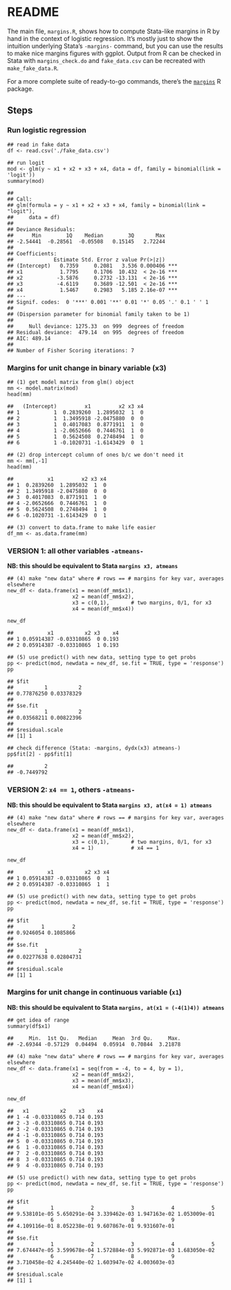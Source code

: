 README
======

The main file, `margins.R`, shows how to compute Stata-like margins in R
by hand in the context of logistic regression. It’s mostly just to show
the intuition underlying Stata’s `-margins-` command, but you can use
the results to make nice margins figures with ggplot. Output from R can
be checked in Stata with `margins_check.do` and `fake_data.csv` can be
recreated with `make_fake_data.R`.

For a more complete suite of ready-to-go commands, there’s the
[`margins`](https://cran.r-project.org/web/packages/margins/vignettes/Introduction.html)
R package.

Steps
-----

### Run logistic regression

    ## read in fake data
    df <- read.csv('./fake_data.csv')

    ## run logit
    mod <- glm(y ~ x1 + x2 + x3 + x4, data = df, family = binomial(link = 'logit'))
    summary(mod)

    ## 
    ## Call:
    ## glm(formula = y ~ x1 + x2 + x3 + x4, family = binomial(link = "logit"), 
    ##     data = df)
    ## 
    ## Deviance Residuals: 
    ##      Min        1Q    Median        3Q       Max  
    ## -2.54441  -0.28561  -0.05508   0.15145   2.72244  
    ## 
    ## Coefficients:
    ##             Estimate Std. Error z value Pr(>|z|)    
    ## (Intercept)   0.7359     0.2081   3.536 0.000406 ***
    ## x1            1.7795     0.1706  10.432  < 2e-16 ***
    ## x2           -3.5876     0.2732 -13.131  < 2e-16 ***
    ## x3           -4.6119     0.3689 -12.501  < 2e-16 ***
    ## x4            1.5467     0.2983   5.185 2.16e-07 ***
    ## ---
    ## Signif. codes:  0 '***' 0.001 '**' 0.01 '*' 0.05 '.' 0.1 ' ' 1
    ## 
    ## (Dispersion parameter for binomial family taken to be 1)
    ## 
    ##     Null deviance: 1275.33  on 999  degrees of freedom
    ## Residual deviance:  479.14  on 995  degrees of freedom
    ## AIC: 489.14
    ## 
    ## Number of Fisher Scoring iterations: 7

### Margins for unit change in binary variable (x3)

    ## (1) get model matrix from glm() object
    mm <- model.matrix(mod)
    head(mm)

    ##   (Intercept)         x1         x2 x3 x4
    ## 1           1  0.2839260  1.2895032  1  0
    ## 2           1  1.3495918 -2.0475880  0  0
    ## 3           1  0.4017083  0.8771911  1  0
    ## 4           1 -2.0652666  0.7446761  1  0
    ## 5           1  0.5624508  0.2748494  1  0
    ## 6           1 -0.1020731 -1.6143429  0  1

    ## (2) drop intercept column of ones b/c we don't need it
    mm <- mm[,-1]
    head(mm)

    ##           x1         x2 x3 x4
    ## 1  0.2839260  1.2895032  1  0
    ## 2  1.3495918 -2.0475880  0  0
    ## 3  0.4017083  0.8771911  1  0
    ## 4 -2.0652666  0.7446761  1  0
    ## 5  0.5624508  0.2748494  1  0
    ## 6 -0.1020731 -1.6143429  0  1

    ## (3) convert to data.frame to make life easier
    df_mm <- as.data.frame(mm)

### VERSION 1: all other variables `-atmeans-`

**NB: this should be equivalent to Stata `margins x3, atmeans`**

    ## (4) make "new data" where # rows == # margins for key var, averages elsewhere
    new_df <- data.frame(x1 = mean(df_mm$x1),
                         x2 = mean(df_mm$x2),
                         x3 = c(0,1),       # two margins, 0/1, for x3
                         x4 = mean(df_mm$x4))

    new_df

    ##           x1          x2 x3    x4
    ## 1 0.05914387 -0.03310865  0 0.193
    ## 2 0.05914387 -0.03310865  1 0.193

    ## (5) use predict() with new data, setting type to get probs
    pp <- predict(mod, newdata = new_df, se.fit = TRUE, type = 'response')
    pp

    ## $fit
    ##          1          2 
    ## 0.77876250 0.03378329 
    ## 
    ## $se.fit
    ##          1          2 
    ## 0.03568211 0.00822396 
    ## 
    ## $residual.scale
    ## [1] 1

    ## check difference (Stata: -margins, dydx(x3) atmeans-)
    pp$fit[2] - pp$fit[1]

    ##          2 
    ## -0.7449792

### VERSION 2: `x4 == 1`, others `-atmeans-`

**NB: this should be equivalent to Stata
`margins x3, at(x4 = 1) atmeans`**

    ## (4) make "new data" where # rows == # margins for key var, averages elsewhere
    new_df <- data.frame(x1 = mean(df_mm$x1),
                         x2 = mean(df_mm$x2),
                         x3 = c(0,1),       # two margins, 0/1, for x3
                         x4 = 1)            # x4 == 1

    new_df

    ##           x1          x2 x3 x4
    ## 1 0.05914387 -0.03310865  0  1
    ## 2 0.05914387 -0.03310865  1  1

    ## (5) use predict() with new data, setting type to get probs
    pp <- predict(mod, newdata = new_df, se.fit = TRUE, type = 'response')
    pp

    ## $fit
    ##         1         2 
    ## 0.9246054 0.1085866 
    ## 
    ## $se.fit
    ##          1          2 
    ## 0.02277638 0.02804731 
    ## 
    ## $residual.scale
    ## [1] 1

### Margins for unit change in continuous variable (`x1`)

**NB: this should be equivalent to Stata
`margins, at(x1 = (-4(1)4)) atmeans`**

    ## get idea of range
    summary(df$x1)

    ##     Min.  1st Qu.   Median     Mean  3rd Qu.     Max. 
    ## -2.69344 -0.57129  0.04494  0.05914  0.70844  3.21878

    ## (4) make "new data" where # rows == # margins for key var, averages elsewhere
    new_df <- data.frame(x1 = seq(from = -4, to = 4, by = 1),
                         x2 = mean(df_mm$x2),
                         x3 = mean(df_mm$x3),
                         x4 = mean(df_mm$x4))

    new_df

    ##   x1          x2    x3    x4
    ## 1 -4 -0.03310865 0.714 0.193
    ## 2 -3 -0.03310865 0.714 0.193
    ## 3 -2 -0.03310865 0.714 0.193
    ## 4 -1 -0.03310865 0.714 0.193
    ## 5  0 -0.03310865 0.714 0.193
    ## 6  1 -0.03310865 0.714 0.193
    ## 7  2 -0.03310865 0.714 0.193
    ## 8  3 -0.03310865 0.714 0.193
    ## 9  4 -0.03310865 0.714 0.193

    ## (5) use predict() with new data, setting type to get probs
    pp <- predict(mod, newdata = new_df, se.fit = TRUE, type = 'response')
    pp

    ## $fit
    ##            1            2            3            4            5 
    ## 9.538101e-05 5.650291e-04 3.339462e-03 1.947163e-02 1.053009e-01 
    ##            6            7            8            9 
    ## 4.109116e-01 8.052238e-01 9.607867e-01 9.931607e-01 
    ## 
    ## $se.fit
    ##            1            2            3            4            5 
    ## 7.674447e-05 3.599678e-04 1.572884e-03 5.992871e-03 1.683050e-02 
    ##            6            7            8            9 
    ## 3.710458e-02 4.245440e-02 1.603947e-02 4.003603e-03 
    ## 
    ## $residual.scale
    ## [1] 1
